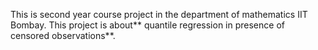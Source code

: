 This is second year course project in the department of mathematics IIT Bombay. This project is about** quantile regression in presence of censored observations**. 
